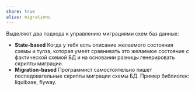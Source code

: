 ```yaml
---
share: true
alias: migrations
---
```


Выделяют два подхода к управлению миграциями схем баз данных:
* **State-based**
  Когда у тебя есть описание желаемого состояния схемы и тулза, которая умеет сравнивать это желаемое состояние с фактической схемой БД и на основании разницы генерировать скрипты миграции.
* **Migration-based**
  Программист самостоятельно пишет последовательные скрипты миграции схемы БД. Пример библиотек: liquibase, flyway.
